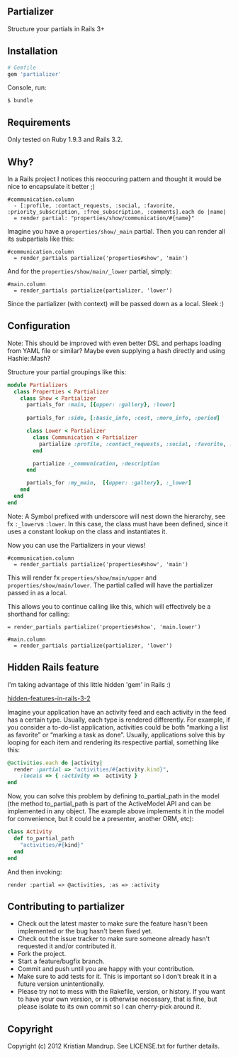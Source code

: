 ## Partializer

Structure your partials in Rails 3+

## Installation

```ruby
# Gemfile
gem 'partializer'
```

Console, run:

`$ bundle`

## Requirements

Only tested on Ruby 1.9.3 and Rails 3.2.

## Why?

In a Rails project I notices this reoccuring pattern and thought it would be nice to encapsulate it better ;)

```haml
#communication.column
  - [:profile, :contact_requests, :social, :favorite, :priority_subscription, :free_subscription, :comments].each do |name|
  = render partial: "properties/show/communication/#{name}"
```

Imagine you have a `properties/show/_main` partial. Then you can render all its subpartials like this:

```haml
#communication.column
  = render_partials partialize('properties#show', 'main')
```

And for the `properties/show/main/_lower` partial, simply:

```haml
#main.column
  = render_partials partialize(partializer, 'lower')
```

Since the partializer (with context) will be passed down as a local. Sleek :)

## Configuration

Note: This should be improved with even better DSL and perhaps loading from YAML file or similar? Maybe even supplying a hash directly and using Hashie::Mash?

Structure your partial groupings like this:

```ruby
module Partializers
  class Properties < Partializer
    class Show < Partializer
      partials_for :main, [{upper: :gallery}, :lower]
        
      partials_for :side, [:basic_info, :cost, :more_info, :period]

      class Lower < Partializer
        class Communication < Partializer
          partialize :profile, :contact_requests, :social, :favorite, :priority_subscription, :free_subscription, :comments
        end

        partialize :_communication, :description
      end

      partials_for :my_main,  [{upper: :gallery}, :_lower]      
    end
  end
end
```

Note: A Symbol prefixed with underscore will nest down the hierarchy, see fx `:_lower`vs `:lower`. In this case, the class must have been defined, since it uses a constant lookup on the class and instantiates it.

Now you can use the Partializers in your views!

```haml
#communication.column
  = render_partials partialize('properties#show', 'main')
```

This will render fx `properties/show/main/upper` and `properties/show/main/lower`.
The partial called will have the partializer passed in as a local.

This allows you to continue calling like this, which will effectively be a shorthand for calling: 

`= render_partials partialize('properties#show', 'main.lower')`

```haml
#main.column
  = render_partials partialize(partializer, 'lower')
```

## Hidden Rails feature

I'm taking advantage of this little hidden 'gem' in Rails :)

[hidden-features-in-rails-3-2](http://blog.plataformatec.com.br/2012/01/my-five-favorite-hidden-features-in-rails-3-2/)

Imagine your application have an activity feed and each activity in the feed has a certain type. Usually, each type is rendered differently. For example, if you consider a to-do-list application, activities could be both “marking a list as favorite” or “marking a task as done”. Usually, applications solve this by looping for each item and rendering its respective partial, something like this:

```ruby
@activities.each do |activity|
  render :partial => "activities/#{activity.kind}",
    :locals => { :activity =>  activity }
end
```

Now, you can solve this problem by defining to_partial_path in the model (the method to_partial_path is part of the ActiveModel API and can be implemented in any object. The example above implements it in the model for convenience, but it could be a presenter, another ORM, etc):

```ruby
class Activity
  def to_partial_path
    "activities/#{kind}" 
  end
end
```

And then invoking:

`render :partial => @activities, :as => :activity`

## Contributing to partializer
 
* Check out the latest master to make sure the feature hasn't been implemented or the bug hasn't been fixed yet.
* Check out the issue tracker to make sure someone already hasn't requested it and/or contributed it.
* Fork the project.
* Start a feature/bugfix branch.
* Commit and push until you are happy with your contribution.
* Make sure to add tests for it. This is important so I don't break it in a future version unintentionally.
* Please try not to mess with the Rakefile, version, or history. If you want to have your own version, or is otherwise necessary, that is fine, but please isolate to its own commit so I can cherry-pick around it.

## Copyright

Copyright (c) 2012 Kristian Mandrup. See LICENSE.txt for
further details.

